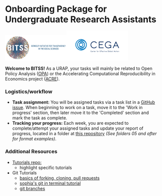 # Onboarding Package for Undergraduate Research Assistants

<img width="200" src="./BITSS_logo_horizontal.png"><img width="200" src="./CEGA_logo.png">

__Welcome to BITSS!__ As a URAP, your tasks will mainly be related to Open Policy Analysis ([OPA](https://github.com/BITSS-OPA)) or the Accelerating Computational Reproducibility in Economics project ([ACRE](https://github.com/BITSS/ACRE)).  

### Logistics/workflow
- __Task assignment:__ You will be assigned tasks via a task list in a [GitHub issue](https://github.com/BITSS-OPA/opa-deworming/issues/30)<!--deworming issue; should this be changed -->. When beginning to work on a task, move it to the 'Work in progress' section, then later move it to the 'Completed' section and mark the task as complete.  
- __Tracking your progress:__ Each week, you are expected to complete/attempt your assigned tasks and update your report of progress, located in a folder at [this repository](https://github.com/BITSS-OPA/URAP-week-progress) _(See folders 05 and after for format examples)_.  

### Additional Resources
- [Tutorials repo:](https://github.com/BITSS-OPA/Tutorials)  
  - highlight specific tutorials  
- Git Tutorials  
  - [basics of forking, cloning, pull requests]()
  - [sophia's git in terminal tutorial]()
  - [git branches]()
